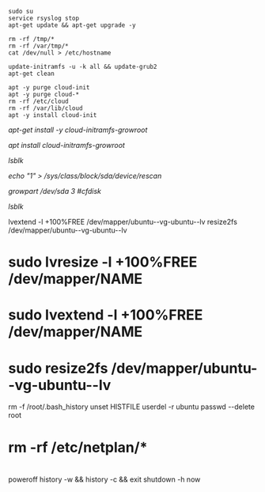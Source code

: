 ```
sudo su
service rsyslog stop
apt-get update && apt-get upgrade -y
```
```
rm -rf /tmp/*
rm -rf /var/tmp/*
cat /dev/null > /etc/hostname
```
```
update-initramfs -u -k all && update-grub2
apt-get clean
```
```
apt -y purge cloud-init
apt -y purge cloud-*
rm -rf /etc/cloud
rm -rf /var/lib/cloud
apt -y install cloud-init
```

_apt-get install -y cloud-initramfs-growroot_

_apt install cloud-initramfs-growroot_

_lsblk_

_echo "1" > /sys/class/block/sda/device/rescan_

_growpart /dev/sda 3 #cfdisk_

_lsblk_

lvextend -l +100%FREE /dev/mapper/ubuntu--vg-ubuntu--lv
resize2fs /dev/mapper/ubuntu--vg-ubuntu--lv

#			sudo lvresize -l +100%FREE /dev/mapper/NAME
#			sudo lvextend -l +100%FREE /dev/mapper/NAME
#			sudo resize2fs /dev/mapper/ubuntu--vg-ubuntu--lv

rm -f /root/.bash_history
unset HISTFILE
userdel -r ubuntu
passwd --delete root

# rm -rf /etc/netplan/*
# 

poweroff
history -w && history -c && exit
shutdown -h now
